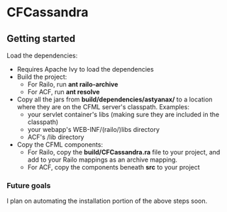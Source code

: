CFCassandra
===========

## Getting started
Load the dependencies:

* Requires Apache Ivy to load the dependencies
* Build the project:
    * For Railo, run **ant railo-archive**
    * For ACF, run **ant resolve**
* Copy all the jars from **build/dependencies/astyanax/** to a location where they are on the CFML server's classpath.  Examples:
    * your servlet container's libs (making sure they are included in the classpath)
    * your webapp's WEB-INF/(railo/)libs directory
    * ACF's <cfusion>/lib directory
* Copy the CFML components:
    * For Railo, copy the **build/CFCassandra.ra** file to your project, and add to your Railo mappings as an archive mapping.
    * For ACF, copy the components beneath **src** to your project
    
### Future goals
I plan on automating the installation portion of the above steps soon.
